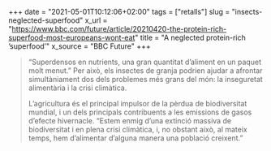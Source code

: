 +++
date = "2021-05-01T10:12:06+02:00"
tags = ["retalls"]
slug = "insects-neglected-superfood"
x_url = "https://www.bbc.com/future/article/20210420-the-protein-rich-superfood-most-europeans-wont-eat"
title = "A neglected protein-rich ’superfood’"
x_source = "BBC Future"
+++


> “Superdensos en nutrients, una gran quantitat d’aliment en un paquet molt menut.” Per això, els insectes de granja podrien ajudar a afrontar simultàniament dos dels problemes més grans del món: la inseguretat alimentària i la crisi climàtica.
> 
> L’agricultura és el principal impulsor de la pèrdua de biodiversitat mundial, i un dels principals contribuents a les emissions de gasos d’efecte hivernacle. “Estem enmig d’una extinció massiva de biodiversitat i en plena crisi climàtica, i, no obstant això, al mateix temps, hem d’alimentar d’alguna manera una població creixent.”

